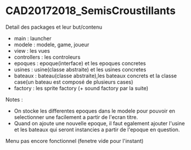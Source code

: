# CAD20172018_SemisCroustillants

Detail des packages et leur but/contenu
- main : launcher
- modele : modele, game, joueur
- view : les vues
- controllers : les controleurs
- epoques : epoque(interface) et les epoques concretes
- usines : usine(classe abstraite) et les usines concretes
- bateaux : bateau(classe abstraite),les bateaux concrets et la classe case(un bateau est composé de plusieurs cases)
- factory : les sprite factory (+ sound factory par la suite)

Notes :
- On stocke les differentes epoques dans le modele pour pouvoir en selectionner une facilement a partir de l'ecran titre.
- Quand on ajoute une nouvelle epoque, il faut egalement ajouter l'usine et les bateaux qui seront instancies a partir de l'epoque en question.

Menu pas encore fonctionnel (fenetre vide pour l'instant)
